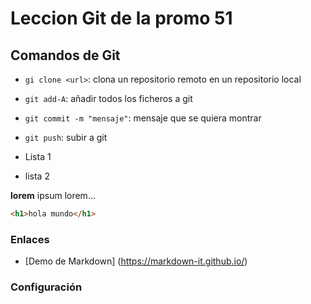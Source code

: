 # Leccion Git de la promo 51

## Comandos de Git
- `gi clone <url>`: clona un repositorio remoto en un repositorio local
- `git add-A`: añadir todos los ficheros a git
- `git commit -m "mensaje"`: mensaje que se quiera montrar
- `git push`: subir a git


- Lista 1
- lista 2

**lorem** ipsum lorem...

```html
<h1>hola mundo</h1> 
```
### Enlaces
- [Demo de Markdown] (https://markdown-it.github.io/)

### Configuración
